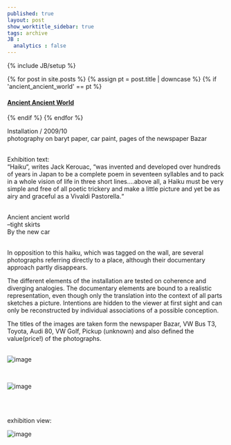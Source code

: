 ```yaml
---
published: true
layout: post
show_worktitle_sidebar: true
tags: archive
JB :
  analytics : false
---
```


{% include JB/setup %}


{% for post in site.posts %}
    {% assign pt = post.title | downcase %}
    {% if 'ancient_ancient_world' == pt %}
<h4><a href="{{ BASE_PATH }}{{ post.url }}">Ancient Ancient World</a></h4>
    {% endif %}
{% endfor %}

<p>
Installation / 2009/10<br />
photography on baryt paper, car paint, pages of the newspaper Bazar<br /><br />

Exhibition text:<br />
“Haiku“, writes Jack Kerouac, “was invented and developed over hundreds of years in Japan to be a complete poem in seventeen syllables and to pack in a whole vision of life in three short lines....above all, a Haiku must be very simple and free of all poetic trickery and make a little picture and yet be as airy and graceful as a Vivaldi Pastorella.“<br /><br />

Ancient ancient world<br />
–tight skirts<br />
By the new car<br /><br />

In opposition to this haiku, which was tagged on the wall, are several photographs referring directly to a place, although their documentary approach partly disappears.<br />

The different elements of the installation are tested on coherence and diverging analogies. The documentary elements are bound to a realistic representation, even though only the translation into the context of all parts sketches a picture. Intentions are hidden to the viewer at first sight and can only be reconstructed by individual associations of a possible conception.<br />

The titles of the images are taken form the newspaper Bazar, VW Bus T3, Toyota, Audi 80, VW Golf, Pickup (unknown) and also defined the value(price!) of the photographs.<br /><br />
</p>

<img src="{{ site.url }}/images/ancient1.jpg" alt="image">
<p>&nbsp;</p>
<img src="{{ site.url }}/images/ancient2.jpg" alt="image">
<p>&nbsp;</p>
<p> <br />exhibition view:<br /></p>
<img src="{{ site.url }}/images/ancient_exhib.jpg" alt="image">

